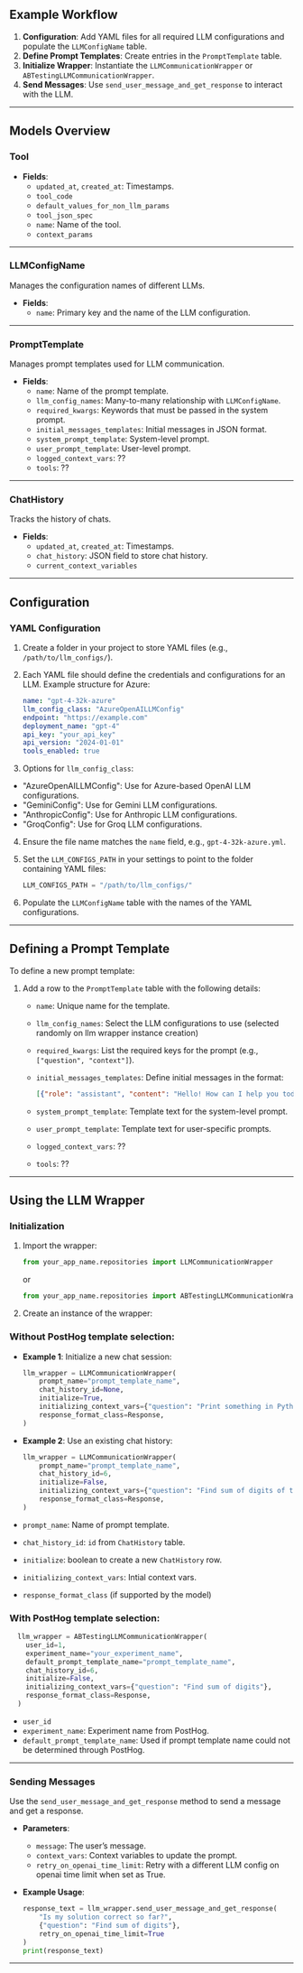 

## Example Workflow

1. **Configuration**: Add YAML files for all required LLM configurations and populate the `LLMConfigName` table.
2. **Define Prompt Templates**: Create entries in the `PromptTemplate` table.
3. **Initialize Wrapper**: Instantiate the `LLMCommunicationWrapper` or `ABTestingLLMCommunicationWrapper`.
4. **Send Messages**: Use `send_user_message_and_get_response` to interact with the LLM.

---
## Models Overview

### **Tool**

- **Fields**:
  - `updated_at`, `created_at`: Timestamps.
  - `tool_code`
  - `default_values_for_non_llm_params`
  - `tool_json_spec`
  - `name`: Name of the tool.
  - `context_params`

---

### **LLMConfigName**
Manages the configuration names of different LLMs.

- **Fields**:
  - `name`: Primary key and the name of the LLM configuration.

---

### **PromptTemplate**
Manages prompt templates used for LLM communication.

- **Fields**:
  - `name`: Name of the prompt template.
  - `llm_config_names`: Many-to-many relationship with `LLMConfigName`.
  - `required_kwargs`: Keywords that must be passed in the system prompt.
  - `initial_messages_templates`: Initial messages in JSON format.
  - `system_prompt_template`: System-level prompt.
  - `user_prompt_template`: User-level prompt.
  - `logged_context_vars`: ??
  - `tools`: ??

---

### **ChatHistory**
Tracks the history of chats.

- **Fields**:
  - `updated_at`, `created_at`: Timestamps.
  - `chat_history`: JSON field to store chat history.
  - `current_context_variables`

---

## Configuration

### **YAML Configuration**
1. Create a folder in your project to store YAML files (e.g., `/path/to/llm_configs/`).
2. Each YAML file should define the credentials and configurations for an LLM. Example structure for Azure:

    ```yaml
    name: "gpt-4-32k-azure"
    llm_config_class: "AzureOpenAILLMConfig"
    endpoint: "https://example.com"
    deployment_name: "gpt-4"
    api_key: "your_api_key"
    api_version: "2024-01-01"
    tools_enabled: true
    ```
3. Options for `llm_config_class`:
 - "AzureOpenAILLMConfig": Use for Azure-based OpenAI LLM configurations.
 - "GeminiConfig": Use for Gemini LLM configurations.
 - "AnthropicConfig": Use for Anthropic LLM configurations.
 - "GroqConfig": Use for Groq LLM configurations.
4. Ensure the file name matches the `name` field, e.g., `gpt-4-32k-azure.yml`.
5. Set the `LLM_CONFIGS_PATH` in your settings to point to the folder containing YAML files:

    ```python
    LLM_CONFIGS_PATH = "/path/to/llm_configs/"
    ```

6. Populate the `LLMConfigName` table with the names of the YAML configurations.

---

## Defining a Prompt Template

To define a new prompt template:

1. Add a row to the `PromptTemplate` table with the following details:
   - `name`: Unique name for the template.
   - `llm_config_names`: Select the LLM configurations to use (selected randomly on llm wrapper instance creation)
   - `required_kwargs`: List the required keys for the prompt (e.g., `["question", "context"]`).
   - `initial_messages_templates`: Define initial messages in the format:

     ```json
     [{"role": "assistant", "content": "Hello! How can I help you today?"}]
     ```

   - `system_prompt_template`: Template text for the system-level prompt.
   - `user_prompt_template`: Template text for user-specific prompts.
   - `logged_context_vars`: ??
   - `tools`: ??

---

## Using the LLM Wrapper

### **Initialization**
1. Import the wrapper:

    ```python
    from your_app_name.repositories import LLMCommunicationWrapper
    ```
    or
   ```python
   from your_app_name.repositories import ABTestingLLMCommunicationWrapper
   ```

3. Create an instance of the wrapper:
### Without PostHog template selection:
   - **Example 1**: Initialize a new chat session:

     ```python
     llm_wrapper = LLMCommunicationWrapper(
         prompt_name="prompt_template_name",
         chat_history_id=None,
         initialize=True,
         initializing_context_vars={"question": "Print something in Python"},
         response_format_class=Response,
     )
     ```

   - **Example 2**: Use an existing chat history:

     ```python
     llm_wrapper = LLMCommunicationWrapper(
         prompt_name="prompt_template_name",
         chat_history_id=6,
         initialize=False,
         initializing_context_vars={"question": "Find sum of digits of the given number"},
         response_format_class=Response,
     )
     ```
- `prompt_name`: Name of prompt template.
- `chat_history_id`: `id` from `ChatHistory` table.
- `initialize`: boolean to create a new `ChatHistory` row.
- `initializing_context_vars`: Intial context vars.
- `response_format_class` (if supported by the model)

### With PostHog template selection:
  ```python
    llm_wrapper = ABTestingLLMCommunicationWrapper(
      user_id=1,
      experiment_name="your_experiment_name",
      default_prompt_template_name="prompt_template_name",
      chat_history_id=6,
      initialize=False,
      initializing_context_vars={"question": "Find sum of digits"},
      response_format_class=Response,
    )
  ```
- `user_id`
- `experiment_name`: Experiment name from PostHog.
- `default_prompt_template_name`: Used if prompt template name could not be determined through PostHog. 

---

### **Sending Messages**

Use the `send_user_message_and_get_response` method to send a message and get a response.

- **Parameters**:
  - `message`: The user’s message.
  - `context_vars`: Context variables to update the prompt.
  - `retry_on_openai_time_limit`: Retry with a different LLM config on openai time limit when set as True.

- **Example Usage**:

    ```python
    response_text = llm_wrapper.send_user_message_and_get_response(
        "Is my solution correct so far?",
        {"question": "Find sum of digits"},
        retry_on_openai_time_limit=True
    )
    print(response_text)
    ```

---


